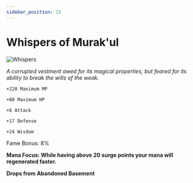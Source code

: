 ```yaml
---
sidebar_position: 15
---
```


# Whispers of Murak'ul

![Whispers](https://vwiki.valorserver.com/api/item/picture/whispers%20of%20murak'ul)

<i>A corrupted vestment awed for its magical properties, but feared for its ability to break the wills of the weak.</i>

    +220 Maximum MP
    
    +60 Maximum HP
    
    +6 Attack
    
    +17 Defense
    
    +24 Wisdom
    
Fame Bonus: 8%

**Mana Focus: While having above 20 surge points your mana will regenerated faster.**

**Drops from Abandoned Basement**

